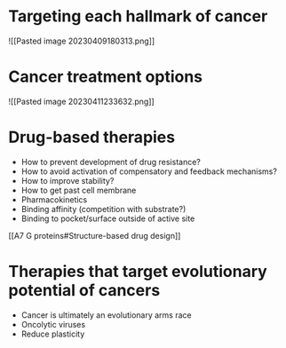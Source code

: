 # Targeting each hallmark of cancer 
![[Pasted image 20230409180313.png]]
# Cancer treatment options 
![[Pasted image 20230411233632.png]]
# Drug-based therapies
- How to prevent development of drug resistance? 
- How to avoid activation of compensatory and feedback mechanisms? 
- How to improve stability? 
- How to get past cell membrane 
- Pharmacokinetics 
- Binding affinity (competition with substrate?)
- Binding to pocket/surface outside of active site 

[[A7 G proteins#Structure-based drug design]]

# Therapies that target evolutionary potential of cancers 
- Cancer is ultimately an evolutionary arms race 
- Oncolytic viruses 
- Reduce plasticity 